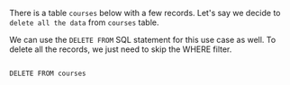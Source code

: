 There is a table `courses` below with a few records. Let's say we decide to `delete all the data` from `courses` table.

We can use the `DELETE FROM` SQL statement for this use case as well. To delete all the records, we just need to skip the WHERE filter.

<codeblock language="sql" dbName="students3-v2.db" focusTableAfterRun="courses" type="lesson">
<code>
DELETE FROM courses
</code>
</codeblock>